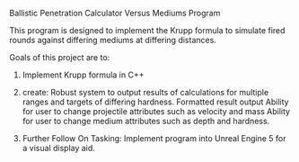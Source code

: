 Ballistic Penetration Calculator Versus Mediums Program

This program is designed to implement the Krupp formula to simulate fired rounds against differing mediums at differing distances.

Goals of this project are to:

1. Implement Krupp formula in C++
2. create:
   Robust system to output results of calculations for multiple ranges and targets of differing hardness.
   Formatted result output
   Ability for user to change projectile attributes such as velocity and mass
   Ability for user to change medium attributes such as depth and hardness.

3. Further Follow On Tasking:
   Implement program into Unreal Engine 5 for a visual display aid.

   

     

